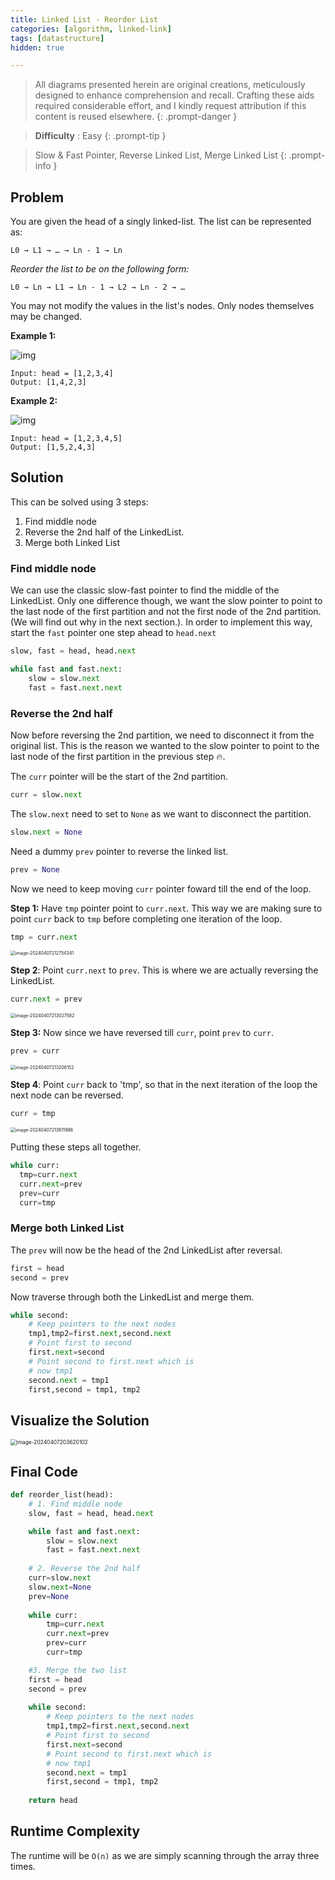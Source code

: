 ```yaml
---
title: Linked List - Reorder List
categories: [algorithm, linked-link]
tags: [datastructure]
hidden: true

---
```


> All diagrams presented herein are original creations, meticulously designed to enhance comprehension and recall. Crafting these aids required considerable effort, and I kindly request attribution if this content is reused elsewhere.
{: .prompt-danger }

> **Difficulty** :  Easy
{: .prompt-tip }

> Slow & Fast Pointer, Reverse Linked List, Merge Linked List
{: .prompt-info }

## Problem

You are given the head of a singly linked-list. The list can be represented as:

```
L0 → L1 → … → Ln - 1 → Ln
```

*Reorder the list to be on the following form:*

```
L0 → Ln → L1 → Ln - 1 → L2 → Ln - 2 → …
```

You may not modify the values in the list's nodes. Only nodes themselves may be changed.

**Example 1:**

![img](../assets/img/reorder1linked-list.jpeg)

```
Input: head = [1,2,3,4]
Output: [1,4,2,3]
```

**Example 2:**

![img](../assets/img/reorder2-linked-list.jpeg)

```
Input: head = [1,2,3,4,5]
Output: [1,5,2,4,3]
```

## Solution

This can be solved using 3 steps:

1. Find middle node
2. Reverse the 2nd half of the LinkedList.
3. Merge both Linked List

### Find middle node

We can use the classic slow-fast pointer to find the middle of the LinkedList. Only one difference though, we want the slow pointer to point to the last node of the first partition and not the first node of the 2nd partition. (We will find out why in the next section.). In order to implement this way, start the `fast` pointer one step ahead to `head.next`

```python
slow, fast = head, head.next

while fast and fast.next:
    slow = slow.next
    fast = fast.next.next
```

### Reverse the 2nd half

Now before reversing the 2nd partition, we need to disconnect it from the original list. This is the reason we wanted to the slow pointer to point to the last node of the first partition in the previous step :fire:.

The `curr` pointer will be the start of the 2nd partition.

```python
curr = slow.next
```

The `slow.next` need to set to `None` as we want to disconnect the partition.

```python
slow.next = None
```

Need a dummy `prev` pointer to reverse the linked list.

```python
prev = None
```

Now we need to keep moving `curr` pointer foward till the end of the loop.

**Step 1:** Have `tmp` pointer point to `curr.next`. This way we are making sure to point `curr` back to `tmp` before completing one iteration of the loop.

```python
tmp = curr.next
```



<img src="../assets/img/image-20240407212754341.png" alt="image-20240407212754341" style="zoom:50%;" />

**Step 2**: Point `curr.next` to `prev`. This is where we are actually reversing the LinkedList.

```python
curr.next = prev
```

<img src="../assets/img/image-20240407213027582.png" alt="image-20240407213027582" style="zoom:50%;" />

**Step 3:** Now since we have reversed till `curr`, point `prev` to `curr`.

```python
prev = curr
```

<img src="../assets/img/image-20240407213206152.png" alt="image-20240407213206152" style="zoom:50%;" />

**Step 4**: Point `curr` back to 'tmp', so that in the next iteration of the loop the next node can be reversed.

```python
curr = tmp
```

<img src="../assets/img/image-20240407213611986.png" alt="image-20240407213611986" style="zoom:50%;" />

Putting these steps all together.

```python
while curr:
  tmp=curr.next
  curr.next=prev
  prev=curr
  curr=tmp
```

### Merge both Linked List

The `prev` will now be the head of the 2nd LinkedList after reversal.

```python
first = head
second = prev
```

Now traverse through both the LinkedList and merge them.

```python
while second:
    # Keep pointers to the next nodes    
    tmp1,tmp2=first.next,second.next
    # Point first to second
    first.next=second
    # Point second to first.next which is 
    # now tmp1
    second.next = tmp1
    first,second = tmp1, tmp2
```

## Visualize the Solution

<img src="../assets/img/image-20240407203620102.png" alt="image-20240407203620102" style="zoom:60%;" />

## Final Code

```python
def reorder_list(head):
    # 1. Find middle node
    slow, fast = head, head.next

    while fast and fast.next:
        slow = slow.next
        fast = fast.next.next
        
    # 2. Reverse the 2nd half
    curr=slow.next
    slow.next=None    
    prev=None
    
    while curr:
        tmp=curr.next
        curr.next=prev
        prev=curr
        curr=tmp

    #3. Merge the two list
    first = head
    second = prev
    
    while second:
        # Keep pointers to the next nodes    
        tmp1,tmp2=first.next,second.next
        # Point first to second
        first.next=second
        # Point second to first.next which is 
        # now tmp1
        second.next = tmp1
        first,second = tmp1, tmp2
    
    return head
```

## Runtime Complexity

The runtime will be `O(n)` as we are simply scanning through the array three times.
